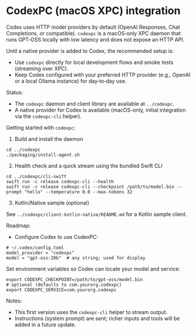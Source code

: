 # CodexPC (macOS XPC) integration

Codex uses HTTP model providers by default (OpenAI Responses, Chat Completions, or compatible). `codexpc` is a macOS‑only XPC daemon that runs GPT‑OSS locally with low latency and does not expose an HTTP API.

Until a native provider is added to Codex, the recommended setup is:

- Use `codexpc` directly for local development flows and smoke tests (streaming over XPC).
- Keep Codex configured with your preferred HTTP provider (e.g., OpenAI or a local Ollama instance) for day‑to‑day use.

Status:

- The `codexpc` daemon and client library are available at `../codexpc`.
- A native provider for Codex is available (macOS-only, initial integration via the `codexpc-cli` helper).

Getting started with `codexpc`:

1. Build and install the daemon

```
cd ../codexpc
./packaging/install-agent.sh
```

2. Health check and a quick stream using the bundled Swift CLI

```
cd ../codexpc/cli-swift
swift run -c release codexpc-cli --health
swift run -c release codexpc-cli --checkpoint /path/to/model.bin --prompt "hello" --temperature 0.0 --max-tokens 32
```

3. Kotlin/Native sample (optional)

See `../codexpc/client-kotlin-native/README.md` for a Kotlin sample client.

Roadmap:

- Configure Codex to use CodexPC:

```
# ~/.codex/config.toml
model_provider = "codexpc"
model = "gpt-oss:20b"  # any string; used for display
```

Set environment variables so Codex can locate your model and service:

```
export CODEXPC_CHECKPOINT=/path/to/gpt-oss/model.bin
# optional (defaults to com.yourorg.codexpc)
export CODEXPC_SERVICE=com.yourorg.codexpc
```

Notes:
- This first version uses the `codexpc-cli` helper to stream output.
- Instructions (system prompt) are sent; richer inputs and tools will be added in a future update.
